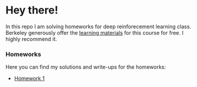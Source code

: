 # Hey there!

In this repo I am solving homeworks for deep reinforecement learning class.
Berkeley generously offer the 
[learning materials](http://rll.berkeley.edu/deeprlcourse/)
for this course for free.
I highly recommend it.


### Homeworks
Here you can find my solutions and write-ups for the homeworks:

* [Homework 1](hw1/README.md)
